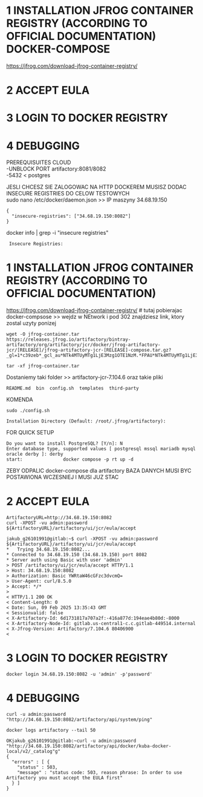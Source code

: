  
# 1 INSTALLATION JFROG CONTAINER REGISTRY (ACCORDING TO OFFICIAL DOCUMENTATION)  DOCKER-COMPOSE  
https://jfrog.com/download-jfrog-container-registry/  
# 2 ACCEPT EULA  
# 3 LOGIN TO DOCKER REGISTRY  
# 4 DEBUGGING    


PREREQUISUITES CLOUD  
-UNBLOCK PORT artifactory:8081/8082  
-5432 < postgres  

JESLI CHCESZ SIE ZALOGOWAC NA HTTP DOCKEREM MUSISZ DODAC INSECURE REGISTRIES DO CELOW TESTOWYCH  
sudo nano /etc/docker/daemon.json  >> IP maszyny 34.68.19.150  
```
{
  "insecure-registries": ["34.68.19.150:8082"]
}
```
docker info | grep -i "insecure registries"  
```
 Insecure Registries:
```

# 1 INSTALLATION JFROG CONTAINER REGISTRY (ACCORDING TO OFFICIAL DOCUMENTATION) 
https://jfrog.com/download-jfrog-container-registry/ # tutaj pobierajac docker-compsose >> wejdz w NEtwork i pod 302 znajdziesz link, ktory zostal uzyty ponizej  
```
wget -O jfrog-container.tar https://releases.jfrog.io/artifactory/bintray-artifactory/org/artifactory/jcr/docker/jfrog-artifactory-jcr/[RELEASE]/jfrog-artifactory-jcr-[RELEASE]-compose.tar.gz?_gl=1*c39zeb*_gcl_au*NTk4MTUyMTg1LjE3Mzg1OTE1NzM.*FPAU*NTk4MTUyMTg1LjE3Mzg1OTE1NzM.*_ga*MTE3MzcwMzk4Mi4xNzM4NTg0NDYw*_ga_SQ1NR9VTFJ*MTczOTEwMTM4My45LjEuMTczOTEwMTQ5MC4wLjAuMTY1NzIwOTUwMQ..*_fplc*ZlRLMEh1a2ZzYSUyQkJSc1psbmdqdTdWcUhpRmolMkJDQ0xyd0hkZGNzWjEyRXl1cm1ScHlXS0paYlI2aGFSUlZSNGtGOXpUMGlRZzJWQWVIUncyMDJQQWRocnRacXlIJTJGT3hJa0ZmNXNjcU9NYjIlMkJUMjVYb0ZmdWtONXlTcHBJdkElM0QlM0Q.
```
```
tar -xf jfrog-container.tar
```

Dostaniemy taki folder >> artifactory-jcr-7.104.6  oraz takie pliki  
```
README.md  bin  config.sh  templates  third-party
```

KOMENDA
```
sudo ./config.sh
```
```
Installation Directory (Default: /root/.jfrog/artifactory): 
```

FOR QUICK SETUP
```
Do you want to install PostgreSQL? [Y/n]: N
Enter database type, supported values [ postgresql mssql mariadb mysql oracle derby ]: derby
start:               docker compose -p rt up -d
```


ZEBY ODPALIC docker-compose dla artifactory BAZA DANYCH MUSI BYC POSTAWIONA WCZESNIEJ I MUSI JUZ STAC

# 2 ACCEPT EULA 
```
ArtifactoryURL=http://34.68.19.150:8082
curl -XPOST -vu admin:password ${ArtifactoryURL}/artifactory/ui/jcr/eula/accept

jakub_g26101991@gitlab:~$ curl -XPOST -vu admin:password ${ArtifactoryURL}/artifactory/ui/jcr/eula/accept
*   Trying 34.68.19.150:8082...
* Connected to 34.68.19.150 (34.68.19.150) port 8082
* Server auth using Basic with user 'admin'
> POST /artifactory/ui/jcr/eula/accept HTTP/1.1
> Host: 34.68.19.150:8082
> Authorization: Basic YWRtaW46cGFzc3dvcmQ=
> User-Agent: curl/8.5.0
> Accept: */*
> 
< HTTP/1.1 200 OK
< Content-Length: 0
< Date: Sun, 09 Feb 2025 13:35:43 GMT
< Sessionvalid: false
< X-Artifactory-Id: 6d1731817a707a2f:-416a877d:194eae4b80d:-8000
< X-Artifactory-Node-Id: gitlab.us-central1-c.c.gitlab-449514.internal
< X-Jfrog-Version: Artifactory/7.104.6 80406900
< 
```
# 3 LOGIN TO DOCKER REGISTRY 
```
docker login 34.68.19.150:8082 -u 'admin' -p'password'
```

# 4 DEBUGGING    
```
curl -u admin:password "http://34.68.19.150:8082/artifactory/api/system/ping"
```
```
docker logs artifactory --tail 50
```
```
OKjakub_g26101991@gitlab:~curl -u admin:password "http://34.68.19.150:8082/artifactory/api/docker/kuba-docker-local/v2/_catalog"g"
{
  "errors" : [ {
    "status" : 503,
    "message" : "status code: 503, reason phrase: In order to use Artifactory you must accept the EULA first"
  } ]
}
```
